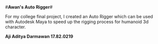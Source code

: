 #**Awan's Auto Rigger**#

For my college final project, I created an Auto Rigger which can be used with Autodesk Maya to speed up the rigging process for humanoid 3d character.

**Aji Aditya Darmawan
17.82.0219**